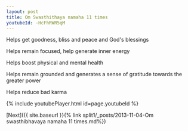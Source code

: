 ```yaml
---
layout: post
title: Om Swasthithaya namaha 11 times
youtubeId: -HcFhRWR5qM
---
```

 
 
Helps get goodness, bliss and peace and God's blessings
 
Helps remain focused, help generate inner energy 
 
Helps boost physical and mental health 
 
Helps remain grounded and generates a sense of gratitude towards the greater power 
 
Helps reduce bad karma
 
 
 
 


{% include youtubePlayer.html id=page.youtubeId %}
 
[Next]({{ site.baseurl }}{% link  split1/_posts/2013-11-04-Om swasthibhavaya namaha 11 times.md%})
 
